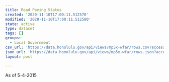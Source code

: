```yaml
---
title: Road Paving Status
created: '2020-11-10T17:00:11.512570'
modified: '2020-11-10T17:00:11.512580'
state: active
type: dataset
tags: []
groups:
  - Local Government
csv_url: 'https://data.honolulu.gov/api/views/mp5x-wfar/rows.csv?accessType=DOWNLOAD'
json_url: 'https://data.honolulu.gov/api/views/mp5x-wfar/rows.json?accessType=DOWNLOAD'
layout: post

---
```

As of 5-4-2015
